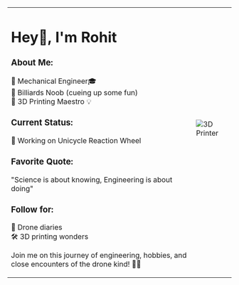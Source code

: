 <table>
<tr>
<td>

# Hey👋, I'm Rohit

### About Me:
🤖 Mechanical Engineer🎓  
🎱 Billiards Noob (cueing up some fun)  
🤖 3D Printing Maestro 💡  

### Current Status:
🛞 Working on Unicycle Reaction Wheel

### Favorite Quote:
"Science is about knowing, Engineering is about doing"  

### Follow for:
🚁 Drone diaries  
🛠️ 3D printing wonders  

Join me on this journey of engineering, hobbies, and close encounters of the drone kind! 🚀✨

</td>
<td style="padding-top:0px;">

<img src="https://2018media.idtech.com/2019-07/3d-printer-gif.gif?ad45c453e0" alt="3D Printer" style="margin-top:-50px;"/>

</td>
</tr>
</table>

